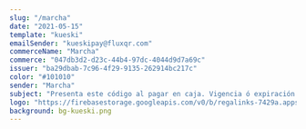 ```yaml
---
slug: "/marcha"
date: "2021-05-15"
template: "kueski"
emailSender: "kueskipay@fluxqr.com"
commerceName: "Marcha"
commerce: "047db3d2-d23c-44b4-97dc-4044d9d7a69c"
issuer: "ba29dbab-7c96-4f29-9135-262914bc217c"
color: "#101010"
sender: "Marcha"
subject: "Presenta este código al pagar en caja. Vigencia ó expiración del código en 24 horas."
logo: "https://firebasestorage.googleapis.com/v0/b/regalinks-7429a.appspot.com/o/marcha.png?alt=media&token=85ce48e9-1134-4ee8-9e71-e35a704927b1"
background: bg-kueski.png
---
```

